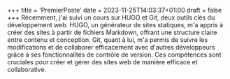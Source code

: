 +++
title = 'PremierPoste'
date = 2023-11-25T14:03:37+01:00
draft = false
+++
Récemment, j'ai suivi un cours sur HUGO et Git, deux outils clés du développement web. HUGO, un générateur de sites statiques, m'a appris à créer des sites à partir de fichiers Markdown, offrant une structure claire entre contenu et conception. Git, quant à lui, m'a permis de suivre les modifications et de collaborer efficacement avec d'autres développeurs grâce à ses fonctionnalités de contrôle de version. Ces compétences sont cruciales pour créer et gérer des sites web de manière efficace et collaborative.